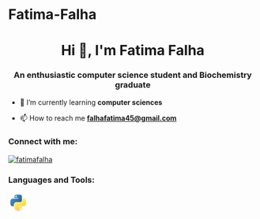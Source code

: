 # Fatima-Falha
<h1 align="center">Hi 👋, I'm Fatima Falha</h1>
<h3 align="center">An enthusiastic computer science student and Biochemistry graduate</h3>

- 🌱 I’m currently learning **computer sciences**

- 📫 How to reach me **falhafatima45@gmail.com**

<h3 align="left">Connect with me:</h3>
<p align="left">
<a href="https://linkedin.com/in/fatimafalha" target="blank"><img align="center" src="https://raw.githubusercontent.com/rahuldkjain/github-profile-readme-generator/master/src/images/icons/Social/linked-in-alt.svg" alt="fatimafalha" height="30" width="40" /></a>
</p>

<h3 align="left">Languages and Tools:</h3>
<p align="left"> <a href="https://www.python.org" target="_blank" rel="noreferrer"> <img src="https://raw.githubusercontent.com/devicons/devicon/master/icons/python/python-original.svg" alt="python" width="40" height="40"/> </a> </p>
